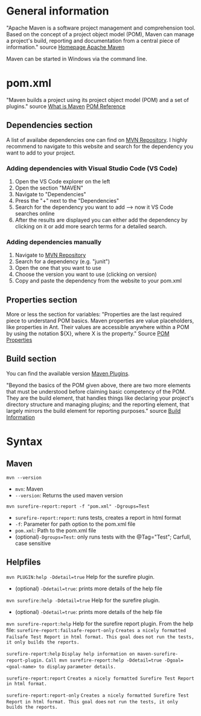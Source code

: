# General information
"Apache Maven is a software project management and comprehension tool. Based on the concept of a project object model (POM), Maven can manage a project's build, reporting and documentation from a central piece of information." source [Homepage Apache Maven](https://maven.apache.org/)

Maven can be started in Windows via the command line.

# pom.xml
"Maven builds a project using its project object model (POM) and a set of plugins." source [What is Maven](https://maven.apache.org/what-is-maven.html)
[POM Reference](https://maven.apache.org/pom.html)

## Dependencies section

A list of availabe dependencies one can find on [MVN Repository](https://mvnrepository.com).
I highly recommend to navigate to this website and search for the dependency you want to add to your project.

### Adding dependencies with Visual Studio Code (VS Code)
1. Open the VS Code explorer on the left
2. Open the section "MAVEN"
3. Navigate to "Dependencies"
4. Press the "+" next to the "Dependencies"
5. Search for the dependency you want to add --> now it VS Code searches online
6. After the results are displayed you can either add the dependency by clicking on it or add more search terms for a detailed search.

### Adding dependencies manually
1. Navigate to [MVN Repository](https://mvnrepository.com)
2. Search for a dependency (e.g. "junit")
3. Open the one that you want to use
4. Choose the version you want to use (clicking on version)
5. Copy and paste the dependency from the website to your pom.xml

## Properties section
More or less the section for variables:
"Properties are the last required piece to understand POM basics. Maven properties are value placeholders, like properties in Ant. Their values are accessible anywhere within a POM by using the notation ${X}, where X is the property." Source [POM Properties](https://maven.apache.org/pom.html)

## Build section
You can find the available version [Maven Plugins](https://maven.apache.org/plugins/index.html).

"Beyond the basics of the POM given above, there are two more elements that must be understood before claiming basic competency of the POM. They are the build element, that handles things like declaring your project's directory structure and managing plugins; and the reporting element, that largely mirrors the build element for reporting purposes." source [Build Information](https://maven.apache.org/pom.html#build)

# Syntax
## Maven
`mvn --version`
- `mvn`: Maven
- `--version`: Returns the used maven version

`mvn surefire-report:report -f "pom.xml" -Dgroups=Test`
- `surefire-report:report`: runs tests, creates a report in html format
- `-f`: Parameter for path option to the pom.xml file
- `pom.xml`: Path to the pom.xml file
- (optional)`-Dgroups=Test`: only runs tests with the @Tag="Test"; Carfull, case sensitive

## Helpfiles
`mvn PLUGIN:help -Ddetail=true`
Help for the surefire plugin.
- (optional) `-Ddetail=true`: prints more details of the help file

`mvn surefire:help -Ddetail=true`
Help for the surefire plugin.
- (optional) `-Ddetail=true`: prints more details of the help file

`mvn surefire-report:help`
Help for the surefire report plugin.
From the help file:
`surefire-report:failsafe-report-only`
  `Creates a nicely formatted Failsafe Test Report in html format. This goal does`
  `not run the tests, it only builds the reports.`

`surefire-report:help`
  `Display help information on maven-surefire-report-plugin.`
  `Call mvn surefire-report:help -Ddetail=true -Dgoal=<goal-name> to display`
  `parameter details.`

`surefire-report:report`
  `Creates a nicely formatted Surefire Test Report in html format.`

`surefire-report:report-only`
  `Creates a nicely formatted Surefire Test Report in html format. This goal does`
  `not run the tests, it only builds the reports.`